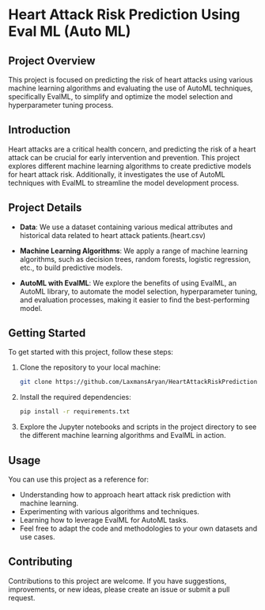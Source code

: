 # Heart Attack Risk Prediction Using Eval ML (Auto ML)

## Project Overview

This project is focused on predicting the risk of heart attacks using various machine learning algorithms and evaluating the use of AutoML techniques, specifically EvalML, to simplify and optimize the model selection and hyperparameter tuning process.

## Introduction

Heart attacks are a critical health concern, and predicting the risk of a heart attack can be crucial for early intervention and prevention. This project explores different machine learning algorithms to create predictive models for heart attack risk. Additionally, it investigates the use of AutoML techniques with EvalML to streamline the model development process.

## Project Details

- **Data**: We use a dataset containing various medical attributes and historical data related to heart attack patients.(heart.csv)

- **Machine Learning Algorithms**: We apply a range of machine learning algorithms, such as decision trees, random forests, logistic regression, etc., to build predictive models.

- **AutoML with EvalML**: We explore the benefits of using EvalML, an AutoML library, to automate the model selection, hyperparameter tuning, and evaluation processes, making it easier to find the best-performing model.

## Getting Started

To get started with this project, follow these steps:

1. Clone the repository to your local machine:

   ```bash
   git clone https://github.com/LaxmansAryan/HeartAttackRiskPredictionUsingEvalML-Auto-ML-.git

2. Install the required dependencies:
   ```bash
   pip install -r requirements.txt

3. Explore the Jupyter notebooks and scripts in the project directory to see the different machine learning algorithms and EvalML in action.

## Usage
You can use this project as a reference for:

- Understanding how to approach heart attack risk prediction with machine learning.
- Experimenting with various algorithms and techniques.
- Learning how to leverage EvalML for AutoML tasks.
- Feel free to adapt the code and methodologies to your own datasets and use cases.

## Contributing
Contributions to this project are welcome. If you have suggestions, improvements, or new ideas, please create an issue or submit a pull request.


